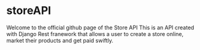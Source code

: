 # storeAPI

Welcome to the official github page of the Store API
This is an API created with Django Rest franework that allows a user to create a store online, market their products and 
get paid swiftly.
